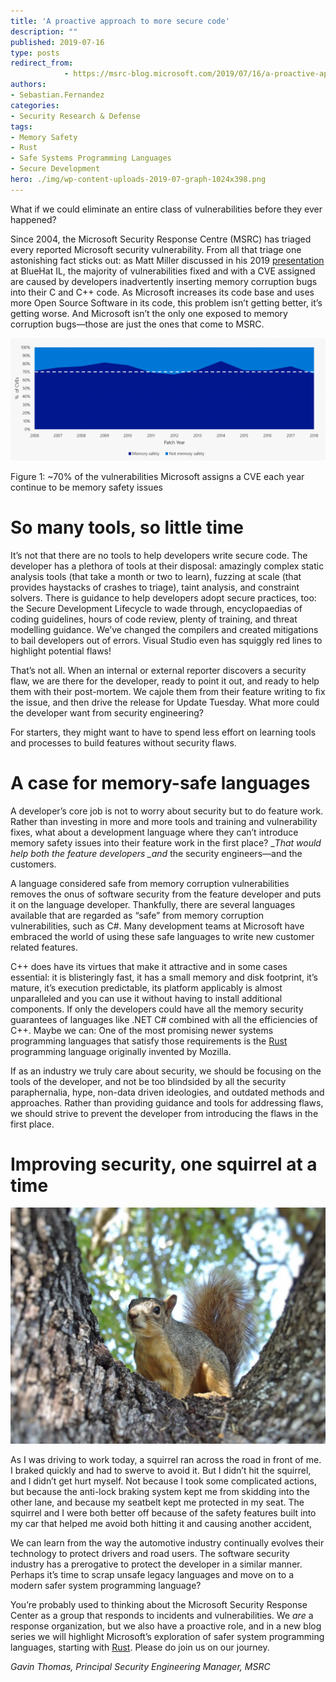 ```yaml
---
title: 'A proactive approach to more secure code'
description: ""
published: 2019-07-16
type: posts
redirect_from:
            - https://msrc-blog.microsoft.com/2019/07/16/a-proactive-approach-to-more-secure-code/
authors:
- Sebastian.Fernandez
categories:
- Security Research & Defense
tags:
- Memory Safety
- Rust
- Safe Systems Programming Languages
- Secure Development
hero: ./img/wp-content-uploads-2019-07-graph-1024x398.png
---
```

<!-- wp:paragraph -->

What if we could eliminate an entire class of vulnerabilities before they ever happened?

<!-- /wp:paragraph -->

<!-- wp:paragraph -->

Since 2004, the Microsoft Security Response Centre (MSRC) has triaged every reported Microsoft security vulnerability. From all that triage one astonishing fact sticks out: as Matt Miller discussed in his 2019 [presentation](https://github.com/microsoft/MSRC-Security-Research/blob/master/presentations/2019_02_BlueHatIL/2019_01%20-%20BlueHatIL%20-%20Trends%2C%20challenge%2C%20and%20shifts%20in%20software%20vulnerability%20mitigation.pdf) at BlueHat IL, the majority of vulnerabilities fixed and with a CVE assigned are caused by developers inadvertently inserting memory corruption bugs into their C and C++ code. As Microsoft increases its code base and uses more Open Source Software in its code, this problem isn’t getting better, it’s getting worse. And Microsoft isn’t the only one exposed to memory corruption bugs—those are just the ones that come to MSRC.

<!-- /wp:paragraph -->

<!-- wp:image {"id":10690} -->

![](./img/wp-content-uploads-2019-07-graph-1024x398.png)

Figure 1: ~70% of the vulnerabilities Microsoft assigns a CVE each year continue to be memory safety issues

<!-- /wp:image -->

<!-- wp:heading {"level":1} -->

# So many tools, so little time

<!-- /wp:heading -->

<!-- wp:paragraph -->

It’s not that there are no tools to help developers write secure code. The developer has a plethora of tools at their disposal: amazingly complex static analysis tools (that take a month or two to learn), fuzzing at scale (that provides haystacks of crashes to triage), taint analysis, and constraint solvers. There is guidance to help developers adopt secure practices, too: the Secure Development Lifecycle to wade through, encyclopaedias of coding guidelines, hours of code review, plenty of training, and threat modelling guidance. We’ve changed the compilers and created mitigations to bail developers out of errors. Visual Studio even has squiggly red lines to highlight potential flaws!

<!-- /wp:paragraph -->

<!-- wp:paragraph -->

That’s not all. When an internal or external reporter discovers a security flaw, we are there for the developer, ready to point it out, and ready to help them with their post-mortem. We cajole them from their feature writing to fix the issue, and then drive the release for Update Tuesday. What more could the developer want from security engineering?

<!-- /wp:paragraph -->

<!-- wp:paragraph -->

For starters, they might want to have to spend less effort on learning tools and processes to build features without security flaws.

<!-- /wp:paragraph -->

<!-- wp:heading {"level":1} -->

# A case for memory-safe languages

<!-- /wp:heading -->

<!-- wp:paragraph -->

A developer’s core job is not to worry about security but to do feature work. Rather than investing in more and more tools and training and vulnerability fixes, what about a development language where they can’t introduce memory safety issues into their feature work in the first place? \__That would help both the feature developers \_and_ the security engineers—and the customers.

<!-- /wp:paragraph -->

<!-- wp:paragraph -->

A language considered safe from memory corruption vulnerabilities removes the onus of software security from the feature developer and puts it on the language developer. Thankfully, there are several languages available that are regarded as “safe” from memory corruption vulnerabilities, such as C#. Many development teams at Microsoft have embraced the world of using these safe languages to write new customer related features.

<!-- /wp:paragraph -->

<!-- wp:paragraph -->

C++ does have its virtues that make it attractive and in some cases essential: it is blisteringly fast, it has a small memory and disk footprint, it’s mature, it’s execution predictable, its platform applicably is almost unparalleled and you can use it without having to install additional components. If only the developers could have all the memory security guarantees of languages like .NET C# combined with all the efficiencies of C++. Maybe we can: One of the most promising newer systems programming languages that satisfy those requirements is the [Rust ](https://www.rust-lang.org/)programming language originally invented by Mozilla.

<!-- /wp:paragraph -->

<!-- wp:paragraph -->

If as an industry we truly care about security, we should be focusing on the tools of the developer, and not be too blindsided by all the security paraphernalia, hype, non-data driven ideologies, and outdated methods and approaches. Rather than providing guidance and tools for addressing flaws, we should strive to prevent the developer from introducing the flaws in the first place.

<!-- /wp:paragraph -->

<!-- wp:heading {"level":1} -->

# Improving security, one squirrel at a time

<!-- /wp:heading -->

<!-- wp:image {"id":10691,"align":"center","width":512,"height":384} -->

![](./img/wp-content-uploads-2019-07-squirrel-1024x768.jpg)

<!-- /wp:image -->

<!-- wp:paragraph -->

As I was driving to work today, a squirrel ran across the road in front of me. I braked quickly and had to swerve to avoid it. But I didn’t hit the squirrel, and I didn’t get hurt myself. Not because I took some complicated actions, but because the anti-lock braking system kept me from skidding into the other lane, and because my seatbelt kept me protected in my seat. The squirrel and I were both better off because of the safety features built into my car that helped me avoid both hitting it and causing another accident,

<!-- /wp:paragraph -->

<!-- wp:paragraph -->

We can learn from the way the automotive industry continually evolves their technology to protect drivers and road users. The software security industry has a prerogative to protect the developer in a similar manner. Perhaps it’s time to scrap unsafe legacy languages and move on to a modern safer system programming language?

<!-- /wp:paragraph -->

<!-- wp:paragraph -->

You’re probably used to thinking about the Microsoft Security Response Center as a group that responds to incidents and vulnerabilities. We _are_ a response organization, but we also have a proactive role, and in a new blog series we will highlight Microsoft’s exploration of safer system programming languages, starting with [Rust](https://www.rust-lang.org/). Please do join us on our journey.

<!-- /wp:paragraph -->

<!-- wp:paragraph -->

_Gavin Thomas, Principal Security Engineering Manager, MSRC_

<!-- /wp:paragraph -->
